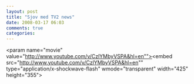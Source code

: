 ```yaml
---
layout: post
title: "Sjov med TV2 news"
date: 2008-03-17 06:03
comments: true 
categories: 
---
```

<object width="425" height="355"><param name="movie" value="http://www.youtube.com/v/CzlYMbyVSPA&hl=en""></param><param name="wmode" value="transparent"></param><embed src="http://www.youtube.com/v/CzlYMbyVSPA&hl=en"" type="application/x-shockwave-flash" wmode="transparent" width="425" height="355"></embed></object>